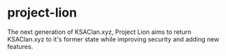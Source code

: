 # project-lion
The next generation of KSAClan.xyz, Project Lion aims to return KSAClan.xyz to it's former state while improving security and adding new features.
